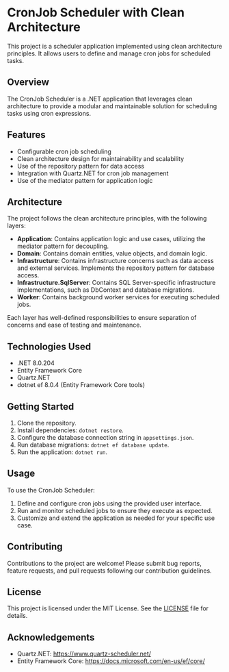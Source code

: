 # CronJob Scheduler with Clean Architecture

This project is a scheduler application implemented using clean architecture principles. It allows users to define and manage cron jobs for scheduled tasks.

## Overview

The CronJob Scheduler is a .NET application that leverages clean architecture to provide a modular and maintainable solution for scheduling tasks using cron expressions.

## Features

- Configurable cron job scheduling
- Clean architecture design for maintainability and scalability
- Use of the repository pattern for data access
- Integration with Quartz.NET for cron job management
- Use of the mediator pattern for application logic

## Architecture

The project follows the clean architecture principles, with the following layers:

- **Application**: Contains application logic and use cases, utilizing the mediator pattern for decoupling.
- **Domain**: Contains domain entities, value objects, and domain logic.
- **Infrastructure**: Contains infrastructure concerns such as data access and external services. Implements the repository pattern for database access.
- **Infrastructure.SqlServer**: Contains SQL Server-specific infrastructure implementations, such as DbContext and database migrations.
- **Worker**: Contains background worker services for executing scheduled jobs.

Each layer has well-defined responsibilities to ensure separation of concerns and ease of testing and maintenance.

## Technologies Used

- .NET 8.0.204
- Entity Framework Core
- Quartz.NET
- dotnet ef 8.0.4 (Entity Framework Core tools)

## Getting Started

1. Clone the repository.
2. Install dependencies: `dotnet restore`.
3. Configure the database connection string in `appsettings.json`.
4. Run database migrations: `dotnet ef database update`.
5. Run the application: `dotnet run`.

## Usage

To use the CronJob Scheduler:

1. Define and configure cron jobs using the provided user interface.
2. Run and monitor scheduled jobs to ensure they execute as expected.
3. Customize and extend the application as needed for your specific use case.

## Contributing

Contributions to the project are welcome! Please submit bug reports, feature requests, and pull requests following our contribution guidelines.

## License

This project is licensed under the MIT License. See the [LICENSE](LICENSE) file for details.

## Acknowledgements

- Quartz.NET: https://www.quartz-scheduler.net/
- Entity Framework Core: https://docs.microsoft.com/en-us/ef/core/
